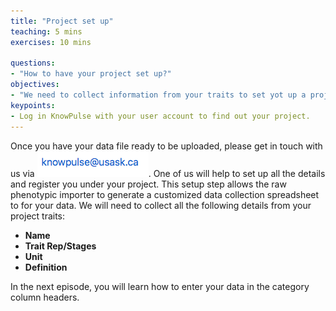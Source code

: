 ```yaml
---
title: "Project set up"
teaching: 5 mins
exercises: 10 mins
 
questions:
- "How to have your project set up?"
objectives:
- "We need to collect information from your traits to set yot up a project on KnowPulse."
keypoints:
- Log in KnowPulse with your user account to find out your project.
---
```




Once you have your data file ready to be uploaded, please get in touch with us via ![Screenshot of main code listing](../fig/howto-upload-raw-phenotypic-data.3.png). One of us will help to set up all the details and register you under your project. This setup step allows the raw phenotypic importer to generate a customized data collection spreadsheet to for your data. 
We will need to collect all the following details from your project traits:

- **Name**
- **Trait Rep/Stages**
- **Unit**
- **Definition**



In the next episode, you will learn how to enter your data in the category column headers.

